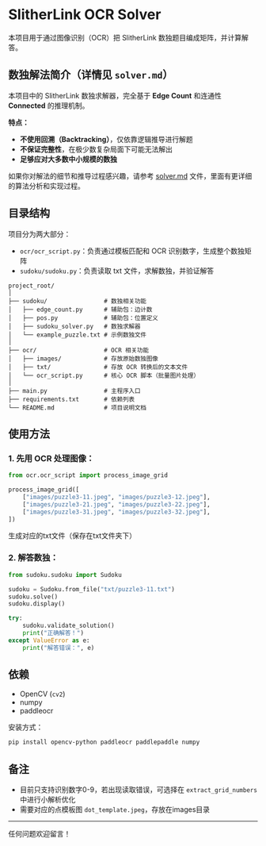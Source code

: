 # SlitherLink OCR Solver

本项目用于通过图像识别（OCR）把 SlitherLink 数独题目编成矩阵，并计算解答。

## 数独解法简介（详情见 `solver.md`）

本项目中的 SlitherLink 数独求解器，完全基于 **Edge Count** 和连通性 **Connected** 的推理机制。

**特点：**

- **不使用回溯（Backtracking）**，仅依靠逻辑推导进行解题
- **不保证完整性**，在极少数复杂局面下可能无法解出
- **足够应对大多数中小规模的数独**

如果你对解法的细节和推导过程感兴趣，请参考 [solver.md](solver.md) 文件，里面有更详细的算法分析和实现过程。

## 目录结构

项目分为两大部分：

- `ocr/ocr_script.py`：负责通过模板匹配和 OCR 识别数字，生成整个数独矩阵
- `sudoku/sudoku.py`：负责读取 txt 文件，求解数独，并验证解答

```
project_root/
│
├── sudoku/                # 数独相关功能
│   ├── edge_count.py      # 辅助包：边计数
│   ├── pos.py             # 辅助包：位置定义
│   ├── sudoku_solver.py   # 数独求解器
│   └── example_puzzle.txt # 示例数独文件
│
├── ocr/                   # OCR 相关功能
│   ├── images/            # 存放原始数独图像
│   ├── txt/               # 存放 OCR 转换后的文本文件
│   └── ocr_script.py      # 核心 OCR 脚本（批量图片处理）
│
├── main.py                # 主程序入口
├── requirements.txt       # 依赖列表
└── README.md              # 项目说明文档
```

## 使用方法

### 1. 先用 OCR 处理图像：

```python
from ocr.ocr_script import process_image_grid

process_image_grid([
    ["images/puzzle3-11.jpeg", "images/puzzle3-12.jpeg"],
    ["images/puzzle3-21.jpeg", "images/puzzle3-22.jpeg"],
    ["images/puzzle3-31.jpeg", "images/puzzle3-32.jpeg"],
])
```

生成对应的txt文件（保存在txt文件夹下）

### 2. 解答数独：

```python
from sudoku.sudoku import Sudoku

sudoku = Sudoku.from_file("txt/puzzle3-11.txt")
sudoku.solve()
sudoku.display()

try:
    sudoku.validate_solution()
    print("正确解答！")
except ValueError as e:
    print("解答错误：", e)
```

## 依赖

* OpenCV (`cv2`)
* numpy
* paddleocr

安装方式：

```bash
pip install opencv-python paddleocr paddlepaddle numpy
```

## 备注

* 目前只支持识别数字0-9，若出现读取错误，可选择在 `extract_grid_numbers`中进行小解析优化
* 需要对应的点模板图 `dot_template.jpeg`，存放在images目录

---

任何问题欢迎留言！
